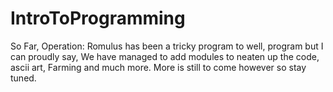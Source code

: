 # IntroToProgramming
So Far, Operation: Romulus has been a tricky program to well, program but I can proudly say, We have managed to add modules to neaten up the code, ascii art, Farming and much more. More is still to come however so stay tuned.
